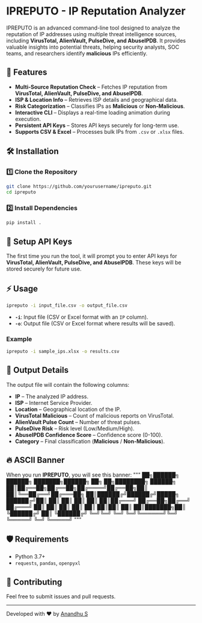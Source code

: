 # IPREPUTO - IP Reputation Analyzer

IPREPUTO is an advanced command-line tool designed to analyze the reputation of IP addresses using multiple threat intelligence sources, including **VirusTotal, AlienVault, PulseDive, and AbuseIPDB**. It provides valuable insights into potential threats, helping security analysts, SOC teams, and researchers identify **malicious** IPs efficiently.

## 🚀 Features

- **Multi-Source Reputation Check** – Fetches IP reputation from **VirusTotal, AlienVault, PulseDive, and AbuseIPDB**.
- **ISP & Location Info** – Retrieves ISP details and geographical data.
- **Risk Categorization** – Classifies IPs as **Malicious** or **Non-Malicious**.
- **Interactive CLI** – Displays a real-time loading animation during execution.
- **Persistent API Keys** – Stores API keys securely for long-term use.
- **Supports CSV & Excel** – Processes bulk IPs from `.csv` or `.xlsx` files.

## 🛠 Installation

### 1️⃣ Clone the Repository
```bash
git clone https://github.com/yourusername/ipreputo.git
cd ipreputo
```

### 2️⃣ Install Dependencies
```bash
pip install .
```

## 🔑 Setup API Keys
The first time you run the tool, it will prompt you to enter API keys for **VirusTotal, AlienVault, PulseDive, and AbuseIPDB**. These keys will be stored securely for future use.

## ⚡ Usage
```bash
ipreputo -i input_file.csv -o output_file.csv
```
- **`-i`**: Input file (CSV or Excel format with an `IP` column).
- **`-o`**: Output file (CSV or Excel format where results will be saved).

### Example
```bash
ipreputo -i sample_ips.xlsx -o results.csv
```

## 📜 Output Details
The output file will contain the following columns:
- **IP** – The analyzed IP address.
- **ISP** – Internet Service Provider.
- **Location** – Geographical location of the IP.
- **VirusTotal Malicious** – Count of malicious reports on VirusTotal.
- **AlienVault Pulse Count** – Number of threat pulses.
- **PulseDive Risk** – Risk level (Low/Medium/High).
- **AbuseIPDB Confidence Score** – Confidence score (0-100).
- **Category** – Final classification (**Malicious** / **Non-Malicious**).

## 🔥 ASCII Banner
When you run **IPREPUTO**, you will see this banner:
"""
██╗██████╗ ██████╗ ███████╗██████╗ ██╗   ██╗████████╗ ██████╗ 
██║██╔══██╗██╔══██╗██╔════╝██╔══██╗██║   ██║╚══██╔══╝██╔═══██╗
██║██████╔╝██████╔╝█████╗  ██████╔╝██║   ██║   ██║   ██║   ██║
██║██╔═══╝ ██╔══██╗██╔══╝  ██╔═══╝ ██║   ██║   ██║   ██║   ██║
██║██║     ██║  ██║███████╗██║     ╚██████╔╝   ██║   ╚██████╔╝
╚═╝╚═╝     ╚═╝  ╚═╝╚══════╝╚═╝      ╚═════╝    ╚═╝    ╚═════╝ 
"""

## 🛡 Requirements
- Python 3.7+
- `requests`, `pandas`, `openpyxl`


## 🤝 Contributing
Feel free to submit issues and pull requests.

---
Developed with ❤️ by [Anandhu S](https://github.com/anandhu2231)

